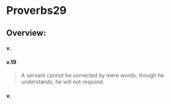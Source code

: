 # Proverbs29

## Overview:



#### v.
>

#### v.19
>A servant cannot be corrected by mere words; though he understands, he will not respond.



#### v.
>

